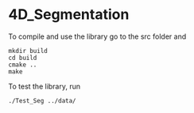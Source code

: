 # 4D_Segmentation
To compile and use the library go to the src folder and

```
mkdir build
cd build
cmake ..
make
```

To test the library, run

```
./Test_Seg ../data/
```
